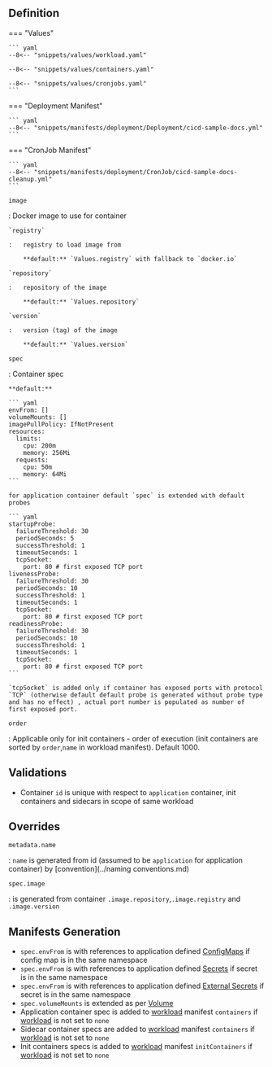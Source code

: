 ## Definition


=== "Values"

    ``` yaml
    --8<-- "snippets/values/workload.yaml"

    --8<-- "snippets/values/containers.yaml"

    --8<-- "snippets/values/cronjobs.yaml"
    ```



=== "Deployment Manifest"

    ``` yaml
    --8<-- "snippets/manifests/deployment/Deployment/cicd-sample-docs.yml"
    ```

=== "CronJob Manifest"

    ``` yaml
    --8<-- "snippets/manifests/deployment/CronJob/cicd-sample-docs-cleanup.yml"
    ```

`image`    

:   Docker image to use for container

    `registry`

    :   registry to load image from 

        **default:** `Values.registry` with fallback to `docker.io`

    `repository`

    :   repository of the image

        **default:** `Values.repository`

    `version`

    :   version (tag) of the image

        **default:** `Values.version` 


`spec`

:   Container spec

    **default:**
     
    ``` yaml
    envFrom: []
    volumeMounts: []
    imagePullPolicy: IfNotPresent
    resources:
      limits:
        cpu: 200m
        memory: 256Mi
      requests:
        cpu: 50m
        memory: 64Mi
    ```

    for application container default `spec` is extended with default probes

    ``` yaml
    startupProbe:
      failureThreshold: 30
      periodSeconds: 5
      successThreshold: 1
      timeoutSeconds: 1
      tcpSocket:
        port: 80 # first exposed TCP port
    livenessProbe:
      failureThreshold: 30
      periodSeconds: 10
      successThreshold: 1
      timeoutSeconds: 1
      tcpSocket:
        port: 80 # first exposed TCP port
    readinessProbe:
      failureThreshold: 30
      periodSeconds: 10
      successThreshold: 1
      timeoutSeconds: 1    
      tcpSocket:
        port: 80 # first exposed TCP port
    ```

    `tcpSocket` is added only if container has exposed ports with protocol `TCP` (otherwise default default probe is generated without probe type and has no effect) , actual port number is populated as number of first exposed port. 
     

`order`    

:   Applicable only for init containers - order of execution (init containers are sorted by `order`,`name` in workload manifest). Default 1000.

## Validations

- Container `id` is unique with respect to `application` container, init containers and sidecars in scope of same workload


## Overrides

`metadata.name`

:   `name` is generated from id (assumed to be `application` for application container) by [convention](../naming conventions.md)
 
`spec.image`

: is generated from container  `.image.repository`,`.image.registry` and `.image.version`


## Manifests Generation 

- `spec.envFrom`  is with references to application defined [ConfigMaps](../Resources/external-secret.md) if config map is in the same namespace
- `spec.envFrom`  is with references to application defined [Secrets](../Resources/secret.md) if secret is in the same namespace
- `spec.envFrom`  is with references to application defined [External Secrets](../Resources/external-secret.md) if secret is in the same namespace
- `spec.volumeMounts`  is extended as per [Volume](./volumes.md)
- Application container spec is added to [workload](../index.md#workload) manifest `containers` if  [workload](../index.md#workload) is not set to `none`
- Sidecar container specs are added to [workload](../index.md#workload) manifest `containers` if  [workload](../index.md#workload) is not set to `none`
- Init containers specs is added to [workload](../index.md#workload) manifest `initContainers` if  [workload](../index.md#workload) is not set to `none`
